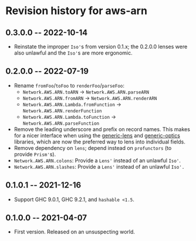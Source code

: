 # Revision history for aws-arn

## 0.3.0.0 -- 2022-10-14

* Reinstate the improper `Iso'`s from version 0.1.x; the 0.2.0.0
  lenses were also unlawful and the `Iso'`s are more ergonomic.

## 0.2.0.0 -- 2022-07-19

* Rename `fromFoo`/`toFoo` to `renderFoo`/`parseFoo`:
  - `Network.AWS.ARN.toARN` -> `Network.AWS.ARN.parseARN`
  - `Network.AWS.ARN.fromARN` -> `Network.AWS.ARN.renderARN`
  - `Network.AWS.ARN.Lambda.fromFunction` -> `Network.AWS.ARN.renderFunction`
  - `Network.AWS.ARN.Lambda.toFunction` -> `Network.AWS.ARN.parseFunction`
* Remove the leading underscore and prefix on record names. This makes
  for a nicer interface when using the
  [generic-lens](https://hackage.haskell.org/package/generic-lens) and
  [generic-optics](https://hackage.haskell.org/package/generic-optics)
  libraries, which are now the preferred way to lens into individual
  fields.
* Remove dependency on `lens`; depend instead on `profunctors` (to
  provide `Prism'`s).
* `Network.AWS.ARN.colons`: Provide a `Lens'` instead of an unlawful `Iso'`.
* `Network.AWS.ARN.slashes`: Provide a `Lens'` instead of an unlawful `Iso'.`

## 0.1.0.1 -- 2021-12-16

* Support GHC 9.0.1, GHC 9.2.1, and `hashable <1.5`.

## 0.1.0.0 -- 2021-04-07

* First version. Released on an unsuspecting world.

